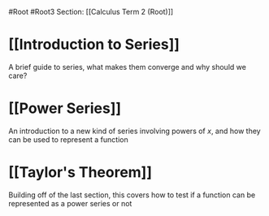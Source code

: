 #Root #Root3 Section: [[Calculus Term 2 (Root)]]
# [[Introduction to Series]]

A brief guide to series, what makes them converge and why should we care?
# [[Power Series]]

An introduction to a new kind of series involving powers of $x$, and how they can be used to represent a function
# [[Taylor's Theorem]]

Building off of the last section, this covers how to test if a function can be represented as a power series or not
